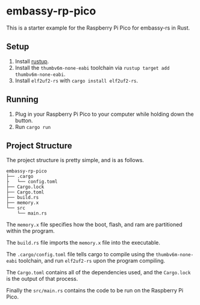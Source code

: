 # embassy-rp-pico
This is a starter example for the Raspberry Pi Pico for embassy-rs in Rust.

## Setup
1. Install [rustup](https://www.rust-lang.org/).
2. Install the `thumbv6m-none-eabi` toolchain via `rustup target add thumbv6m-none-eabi`.
3. Install `elf2uf2-rs` with `cargo install elf2uf2-rs`.

## Running
1. Plug in your Raspberry Pi Pico to your computer while holding down the button.
2. Run `cargo run`

## Project Structure
The project structure is pretty simple, and is as follows.
```
embassy-rp-pico
├── .cargo
├   └── config.toml
├── Cargo.lock
├── Cargo.toml
├── build.rs
├── memory.x
└── src
    └── main.rs
```
The `memory.x` file specifies how the boot, flash, and ram are partitioned within the program.

The `build.rs` file imports the `memory.x` file into the executable.

The `.cargo/config.toml` file tells cargo to compile using the `thumbv6m-none-eabi` toolchain, and run `elf2uf2-rs` upon the program compiling.

The `Cargo.toml` contains all of the dependencies used, and the `Cargo.lock` is the output of that process.

Finally the `src/main.rs` contains the code to be run on the Raspberry Pi Pico.
